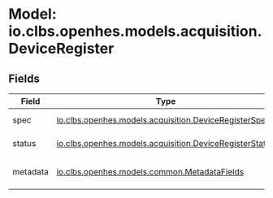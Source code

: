 # Model: io.clbs.openhes.models.acquisition.DeviceRegister

## Fields

| Field | Type | Description |
| --- | --- | --- |
| spec | [io.clbs.openhes.models.acquisition.DeviceRegisterSpec](model-io-clbs-openhes-models-acquisition-deviceregisterspec.md) | The register specification. |
| status | [io.clbs.openhes.models.acquisition.DeviceRegisterStatus](model-io-clbs-openhes-models-acquisition-deviceregisterstatus.md) | The register status. |
| metadata | [io.clbs.openhes.models.common.MetadataFields](model-io-clbs-openhes-models-common-metadatafields.md) | The metadata fields. |

